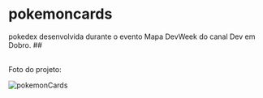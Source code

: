 # pokemoncards
pokedex desenvolvida durante o evento Mapa DevWeek do canal Dev em Dobro. ## <br><br>


Foto do projeto:

![pokemonCards](https://user-images.githubusercontent.com/100447560/174834402-7169bef7-af86-40ed-a865-111a74d084ee.png)
